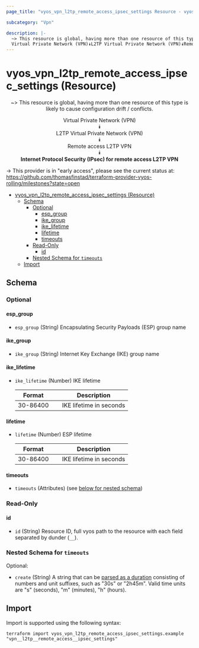 ```yaml
---
page_title: "vyos_vpn_l2tp_remote_access_ipsec_settings Resource - vyos"

subcategory: "Vpn"

description: |-
  ~> This resource is global, having more than one resource of this type is likely to cause configuration drift / conflicts.
  Virtual Private Network (VPN)⯯L2TP Virtual Private Network (VPN)⯯Remote access L2TP VPN⯯Internet Protocol Security (IPsec) for remote access L2TP VPN
---
```


# vyos_vpn_l2tp_remote_access_ipsec_settings (Resource)
<center>

~> This resource is global, having more than one resource of this type is likely to cause configuration drift / conflicts.

Virtual Private Network (VPN)  
⯯  
L2TP Virtual Private Network (VPN)  
⯯  
Remote access L2TP VPN  
⯯  
**Internet Protocol Security (IPsec) for remote access L2TP VPN**


</center>

-> This provider is in "early access", please see the current status at: https://github.com/thomasfinstad/terraform-provider-vyos-rolling/milestones?state=open

<!--TOC-->

- [vyos_vpn_l2tp_remote_access_ipsec_settings (Resource)](#vyos_vpn_l2tp_remote_access_ipsec_settings-resource)
  - [Schema](#schema)
    - [Optional](#optional)
      - [esp_group](#esp_group)
      - [ike_group](#ike_group)
      - [ike_lifetime](#ike_lifetime)
      - [lifetime](#lifetime)
      - [timeouts](#timeouts)
    - [Read-Only](#read-only)
      - [id](#id)
    - [Nested Schema for `timeouts`](#nested-schema-for-timeouts)
  - [Import](#import)

<!--TOC-->

<!-- schema generated by tfplugindocs -->
## Schema

### Optional

#### esp_group
- `esp_group` (String) Encapsulating Security Payloads (ESP) group name
#### ike_group
- `ike_group` (String) Internet Key Exchange (IKE) group name
#### ike_lifetime
- `ike_lifetime` (Number) IKE lifetime

    |  Format    &emsp;|  Description              |
    |------------|---------------------------|
    |  30-86400  &emsp;|  IKE lifetime in seconds  |
#### lifetime
- `lifetime` (Number) ESP lifetime

    |  Format    &emsp;|  Description              |
    |------------|---------------------------|
    |  30-86400  &emsp;|  IKE lifetime in seconds  |
#### timeouts
- `timeouts` (Attributes) (see [below for nested schema](#nestedatt--timeouts))

### Read-Only

#### id
- `id` (String) Resource ID, full vyos path to the resource with each field separated by dunder (`__`).

<a id="nestedatt--timeouts"></a>
### Nested Schema for `timeouts`

Optional:

- `create` (String) A string that can be [parsed as a duration](https://pkg.go.dev/time#ParseDuration) consisting of numbers and unit suffixes, such as &#34;30s&#34; or &#34;2h45m&#34;. Valid time units are &#34;s&#34; (seconds), &#34;m&#34; (minutes), &#34;h&#34; (hours).

## Import

Import is supported using the following syntax:

```shell
terraform import vyos_vpn_l2tp_remote_access_ipsec_settings.example "vpn__l2tp__remote_access__ipsec_settings"
```
